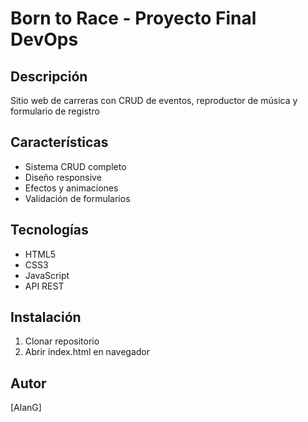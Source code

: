 # Born to Race - Proyecto Final DevOps

## Descripción
Sitio web de carreras con CRUD de eventos, reproductor de música y formulario de registro

## Características
- Sistema CRUD completo
- Diseño responsive
- Efectos y animaciones
- Validación de formularios

## Tecnologías
- HTML5
- CSS3
- JavaScript
- API REST

## Instalación
1. Clonar repositorio
2. Abrir index.html en navegador

## Autor
[AlanG]